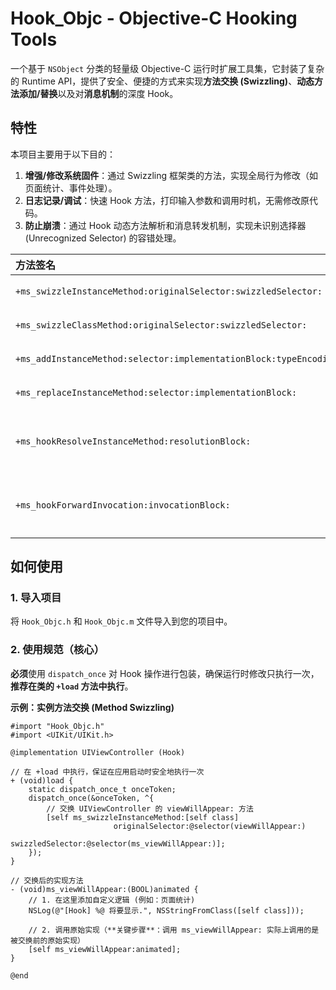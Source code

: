 # Hook\_Objc -  Objective-C  Hooking Tools

一个基于 `NSObject` 分类的轻量级 Objective-C 运行时扩展工具集，它封装了复杂的 Runtime API，提供了安全、便捷的方式来实现**方法交换 (Swizzling)**、**动态方法添加/替换**以及对**消息机制**的深度 Hook。

##  特性

本项目主要用于以下目的：

1.  **增强/修改系统固件**：通过 Swizzling 框架类的方法，实现全局行为修改（如页面统计、事件处理）。
2.  **日志记录/调试**：快速 Hook 方法，打印输入参数和调用时机，无需修改原代码。
3.  **防止崩溃**：通过 Hook 动态方法解析和消息转发机制，实现未识别选择器 (Unrecognized Selector) 的容错处理。

| 方法签名 | 功能描述 |
| :--- | :--- |
| `+ms_swizzleInstanceMethod:originalSelector:swizzledSelector:` | 交换给定类的两个**实例方法**的实现。 |
| `+ms_swizzleClassMethod:originalSelector:swizzledSelector:` | 交换给定类的两个**类方法**的实现。 |
| `+ms_addInstanceMethod:selector:implementationBlock:typeEncoding:` | 为类**添加**一个新的**实例方法**（使用 Block 作为实现）。 |
| `+ms_replaceInstanceMethod:selector:implementationBlock:` | 用新的 Block 实现**替换**现有**实例方法**的实现。 |
| `+ms_hookResolveInstanceMethod:resolutionBlock:` | **钩住**类的 `+resolveInstanceMethod:`，通过 Block 提供自定义的**动态方法解析**逻辑。 |
| `+ms_hookForwardInvocation:invocationBlock:` | **钩住**实例方法的 `-forwardInvocation:`，通过 Block 提供自定义的**消息转发/处理**逻辑。 |

##  如何使用

### 1. 导入项目

将 `Hook_Objc.h` 和 `Hook_Objc.m` 文件导入到您的项目中。

### 2. 使用规范（核心）

**必须**使用 `dispatch_once` 对 Hook 操作进行包装，确保运行时修改只执行一次，**推荐在类的 `+load` 方法中执行**。

**示例：实例方法交换 (Method Swizzling)**

```objc
#import "Hook_Objc.h"
#import <UIKit/UIKit.h>

@implementation UIViewController (Hook)

// 在 +load 中执行，保证在应用启动时安全地执行一次
+ (void)load {
    static dispatch_once_t onceToken;
    dispatch_once(&onceToken, ^{
        // 交换 UIViewController 的 viewWillAppear: 方法
        [self ms_swizzleInstanceMethod:[self class] 
                       originalSelector:@selector(viewWillAppear:) 
                       swizzledSelector:@selector(ms_viewWillAppear:)];
    });
}

// 交换后的实现方法
- (void)ms_viewWillAppear:(BOOL)animated {
    // 1. 在这里添加自定义逻辑 (例如：页面统计)
    NSLog(@"[Hook] %@ 将要显示.", NSStringFromClass([self class]));

    // 2. 调用原始实现（**关键步骤**：调用 ms_viewWillAppear: 实际上调用的是被交换前的原始实现）
    [self ms_viewWillAppear:animated]; 
}

@end
